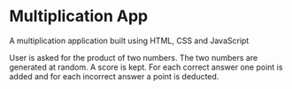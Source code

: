 # Multiplication App
 A multiplication application built using HTML, CSS and JavaScript
 
 User is asked for the product of two numbers. The two numbers are generated at random. A score is kept. 
 For each correct answer one point is added and for each incorrect answer a point is deducted.
